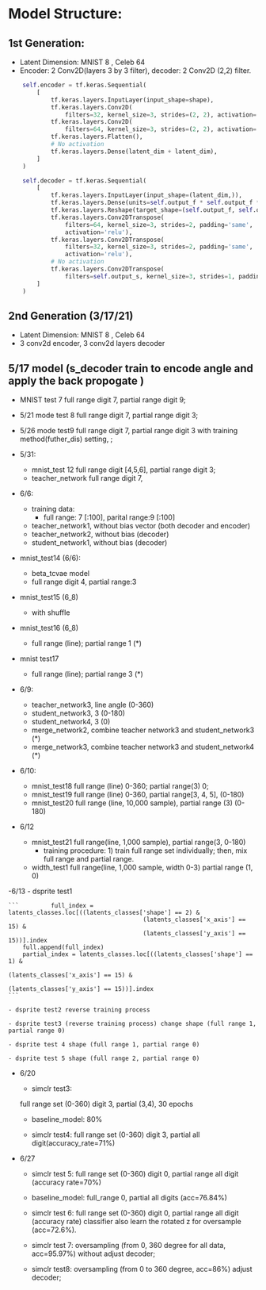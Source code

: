 # Model Structure:

## 1st Generation:
-  Latent Dimension: MNIST 8  , Celeb 64 
- Encoder: 2 Conv2D(layers 3 by 3 filter), decoder: 2 Conv2D (2,2) filter.
```python
    self.encoder = tf.keras.Sequential(
        [
            tf.keras.layers.InputLayer(input_shape=shape),
            tf.keras.layers.Conv2D(
                filters=32, kernel_size=3, strides=(2, 2), activation='relu'),
            tf.keras.layers.Conv2D(
                filters=64, kernel_size=3, strides=(2, 2), activation='relu'),
            tf.keras.layers.Flatten(),
            # No activation
            tf.keras.layers.Dense(latent_dim + latent_dim),
        ]
    )

    self.decoder = tf.keras.Sequential(
        [
            tf.keras.layers.InputLayer(input_shape=(latent_dim,)),
            tf.keras.layers.Dense(units=self.output_f * self.output_f *32, activation=tf.nn.relu),
            tf.keras.layers.Reshape(target_shape=(self.output_f, self.output_f, 32)),
            tf.keras.layers.Conv2DTranspose(
                filters=64, kernel_size=3, strides=2, padding='same',
                activation='relu'),
            tf.keras.layers.Conv2DTranspose(
                filters=32, kernel_size=3, strides=2, padding='same',
                activation='relu'),
            # No activation
            tf.keras.layers.Conv2DTranspose(
                filters=self.output_s, kernel_size=3, strides=1, padding='same'),
        ]
    )

```

## 2nd Generation (3/17/21)
-  Latent Dimension: MNIST 8  , Celeb 64 
-  3 conv2d encoder, 3 conv2d layers decoder

## 5/17 model (s_decoder train to encode angle and apply the back propogate )
- MNIST test 7 full range digit 7, partial range digit 9;
- 5/21 mode test 8 full range digit 7, partial range digit 3; 
- 5/26 mode test9 full range digit 7, partial range digit 3 with training method(futher_dis) setting, ;
- 5/31: 
    - mnist_test 12 full range digit [4,5,6], partial range digit 3;
    - teacher_network full range digit 7,
- 6/6:
    - training data:
        -   full range: 7 [:100], parital range:9 [:100] 
    - teacher_network1, without bias vector (both decoder and encoder)
    - teacher_network2, without bias (decoder) 
    - student_network1, without bias (decoder)
    
- mnist_test14 (6/6):
    - beta_tcvae model
    - full range digit 4, partial range:3
- mnist_test15 (6_8)
    - with shuffle 
    
- mnist_test16 (6_8)
    - full range (line); partial range 1 (*)
- mnist test17
    - full range (line); partial range 3 (*)
    
- 6/9:
    - teacher_network3, line angle (0-360)
    - student_network3, 3 (0-180)
    - student_network4, 3 (0)
    - merge_network2, combine teacher network3 and student_network3 (*)
    - merge_network3, combine teacher network3 and student_network4 (*)
    
- 6/10:
    - mnist_test18 full range (line) 0-360; partial range(3) 0;
    - mnist_test19 full range (line) 0-360, partial range[3, 4, 5], (0-180)
    - mnist_test20 full range (line, 10,000 sample), partial range (3) (0-180)
- 6/12
    - mnist_test21 full range(line, 1,000 sample), partial range(3, 0-180)
        - training procedure: 1) train full range set individually; then, mix full range and partial range.
    - width_test1  full range(line, 1,000 sample, width 0-3) partial range (1, 0)

-6/13
    - dsprite test1
    
    ```         full_index = latents_classes.loc[((latents_classes['shape'] == 2) &
                                          (latents_classes['x_axis'] == 15) &
                                          (latents_classes['y_axis'] == 15))].index
        full.append(full_index)
        partial_index = latents_classes.loc[((latents_classes['shape'] == 1) &
                                                 (latents_classes['x_axis'] == 15) &
                                                 (latents_classes['y_axis'] == 15))].index
    ```
    
    - dsprite test2 reverse training process
    
    - dsprite test3 (reverse training process) change shape (full range 1, partial range 0)
    
    - dsprite test 4 shape (full range 1, partial range 0)
    
    - dsprite test 5 shape (full range 2, partial range 0)
    
- 6/20
    - simclr test3:
    
    full range set (0-360) digit 3, partial (3,4), 30 epochs
    
    - baseline_model: 80%
    
    - simclr test4:
    full range set (0-360) digit 3, partial all digit(accuracy_rate=71%)

- 6/27
    - simclr test 5:
    full range set (0-360) digit 0, partial range all digit (accuracy rate=70%) 
    
    - baseline_model: full_range 0, partial all digits (acc=76.84%)
    
    - simclr test 6:
    full range set (0-360) digit 0, partial range all digit (accuracy rate) 
    classifier also learn the rotated z for oversample (acc=72.6%).
    
   - simclr test 7:
   oversampling (from 0, 360 degree for all data, acc=95.97%) without adjust decoder;
   
   - simclr test8:
   oversampling (from 0 to 360 degree, acc=86%) adjust decoder; 